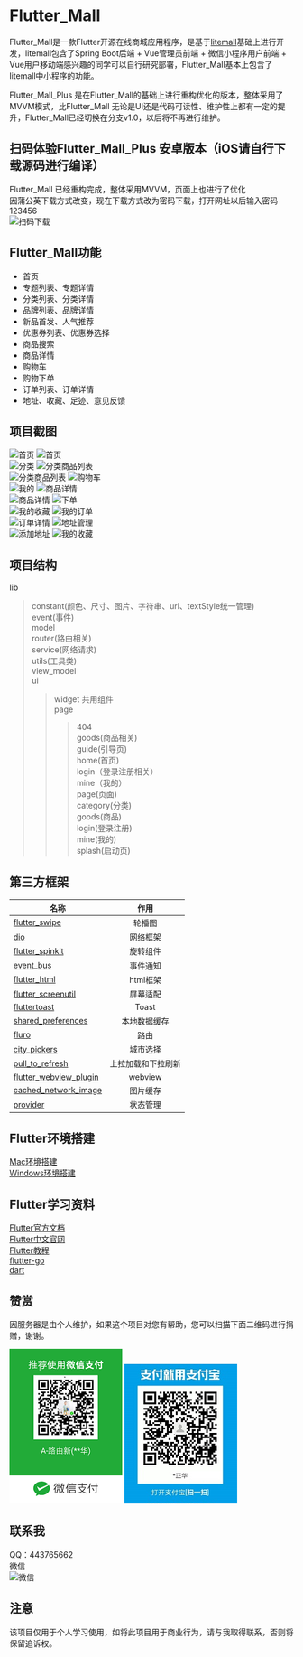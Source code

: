 Flutter_Mall
==========

Flutter_Mall是一款Flutter开源在线商城应用程序，是基于[litemall](https://github.com/linlinjava/litemall)基础上进行开发，litemall包含了Spring Boot后端 + Vue管理员前端 + 微信小程序用户前端 + Vue用户移动端感兴趣的同学可以自行研究部署，Flutter_Mall基本上包含了litemall中小程序的功能。<br>

Flutter_Mall_Plus 是在Flutter_Mall的基础上进行重构优化的版本，整体采用了MVVM模式，比Flutter_Mall 无论是UI还是代码可读性、维护性上都有一定的提升，Flutter_Mall已经切换在分支v1.0，以后将不再进行维护。

扫码体验Flutter_Mall_Plus 安卓版本（iOS请自行下载源码进行编译）
----------
Flutter_Mall 已经重构完成，整体采用MVVM，页面上也进行了优化<br>
因蒲公英下载方式改变，现在下载方式改为密码下载，打开网址以后输入密码123456<br>
![扫码下载](https://www.pgyer.com/app/qrcode/FNiG)<br>


Flutter_Mall功能
----------
* 首页<br>
* 专题列表、专题详情<br>
* 分类列表、分类详情<br>
* 品牌列表、品牌详情<br>
* 新品首发、人气推荐<br>
* 优惠券列表、优惠券选择<br>
* 商品搜索<br>
* 商品详情<br>
* 购物车<br>
* 购物下单<br>
* 订单列表、订单详情<br>
* 地址、收藏、足迹、意见反馈<br>

项目截图
------------------
![首页](https://raw.githubusercontent.com/youxinLu/flutter_mall/master/screenshots/2020-12-28-08-12-38.jpg)
![首页](https://raw.githubusercontent.com/youxinLu/flutter_mall/master/screenshots/2020-12-28-08-28-45.jpg)<br> 
![分类](https://raw.githubusercontent.com/youxinLu/flutter_mall/master/screenshots/2020-12-28-08-13-39.jpg)
![分类商品列表](https://raw.githubusercontent.com/youxinLu/flutter_mall/master/screenshots/2020-12-28-08-13-55.jpg)<br> 
![分类商品列表](https://raw.githubusercontent.com/youxinLu/flutter_mall/master/screenshots/2020-12-28-08-13-30.jpg)
![购物车](https://raw.githubusercontent.com/youxinLu/flutter_mall/master/screenshots/2020-12-28-08-17-25.jpg)<br> 
![我的](https://raw.githubusercontent.com/youxinLu/flutter_mall/master/screenshots/2020-12-28-08-19-37.jpg)
![商品详情](https://raw.githubusercontent.com/youxinLu/flutter_mall/master/screenshots/2020-12-28-08-14-26.jpg)<br> 
![商品详情](https://github.com/youxinLu/mall/raw/master/screenshots/2020-12-28-08-14-32.jpg)
![下单](https://raw.githubusercontent.com/youxinLu/flutter_mall/master/screenshots/2020-12-28-08-15-50.jpg)<br> 
![我的收藏](https://raw.githubusercontent.com/youxinLu/flutter_mall/master/screenshots/2020-12-28-08-20-58.jpg)
![我的订单](https://raw.githubusercontent.com/youxinLu/flutter_mall/master/screenshots/2020-12-28-08-21-28.jpg)<br> 
![订单详情](https://raw.githubusercontent.com/youxinLu/flutter_mall/master/screenshots/2020-12-28-08-29-20.jpg)
![地址管理](https://raw.githubusercontent.com/youxinLu/flutter_mall/master/screenshots/2020-12-28-08-29-31.jpg)<br> 
![添加地址](https://raw.githubusercontent.com/youxinLu/flutter_mall/master/screenshots/2020-12-28-08-29-40.jpg)
![我的收藏](https://raw.githubusercontent.com/youxinLu/flutter_mall/master/screenshots/2020-12-28-08-21-52.jpg)
        
项目结构
------------------
lib<br>
>constant(颜色、尺寸、图片、字符串、url、textStyle统一管理)<br>
>event(事件)<br>
>model<br>
>router(路由相关)<br>
>service(网络请求)<br>
>utils(工具类)<br>
>view_model<br>
>ui<br>
>>widget 共用组件<br>
>> page<br>
>>>404<br>
>>>goods(商品相关)<br>
>>>guide(引导页)<br>
>>>home(首页)<br>
>>>login（登录注册相关）<br>
>>>mine（我的）<br>
>page(页面)<br>
>>category(分类)<br>
>>goods(商品)<br>
>>login(登录注册)<br>
>>mine(我的)<br>
>>splash(启动页)<br>


第三方框架
-----------------
| 名称        | 作用         | 
| ------------- |:-------------:| 
|  [flutter_swipe](https://github.com/best-flutter/flutter_swiper)     |轮播图 | 
|  [dio](https://github.com/flutterchina/dio)  | 网络框架      |  
|  [flutter_spinkit](https://github.com/jogboms/flutter_spinkit)   | 旋转组件    |   
|  [event_bus](https://github.com/marcojakob/dart-event-bus)   | 事件通知    |   
|  [flutter_html](https://github.com/Sub6Resources/flutter_html)   | html框架    |   
|  [flutter_screenutil](https://pub.dev/packages/flutter_screenutil)   | 屏幕适配    |   
|  [fluttertoast](https://pub.dev/packages/fluttertoast)   |  Toast   |   
|  [shared_preferences](https://pub.dev/packages/shared_preferences)   | 本地数据缓存    |   
|  [fluro](https://pub.dev/packages/fluro)   |  路由   |   
|  [city_pickers](https://pub.dev/packages/city_pickers)   |  城市选择   |   
|  [pull_to_refresh](https://pub.dev/packages/pull_to_refresh)   |  上拉加载和下拉刷新   |   
|  [flutter_webview_plugin](https://pub.dev/packages/flutter_webview_plugin)   |  webview   |   
|  [cached_network_image](https://pub.dev/packages/cached_network_image)   |  图片缓存   |   
|  [provider](https://pub.dev/packages/provider)   |  状态管理   |   

      

Flutter环境搭建
----------------
[Mac环境搭建](https://blog.csdn.net/zhangxiangliang2/article/details/75566412)<br>
[Windows环境搭建](https://blog.csdn.net/yyanjun/article/details/80682586)

Flutter学习资料
----------------
[Flutter官方文档](https://flutter.io/docs/)<br>
[Flutter中文官网](https://flutter-io.cn/)<br>
[Flutter教程](http://www.flutterj.com/)<br>
[flutter-go](https://github.com/alibaba/flutter-go)<br>
[dart](https://dart.dev/)

赞赏
--------------------
因服务器是由个人维护，如果这个项目对您有帮助，您可以扫描下面二维码进行捐赠，谢谢。<br>

![微信](https://raw.githubusercontent.com/youxinLu/flutter_mall/master/screenshots/微信图片_20190905142112.jpg)
![支付宝](https://raw.githubusercontent.com/youxinLu/flutter_mall/master/screenshots/微信图片_20190905142121.jpg)<br> 

联系我
--------------
QQ：443765662<br>
微信<br>
![微信](https://raw.githubusercontent.com/youxinLu/flutter_mall/master/screenshots/QQ截图20190905142302.png)

注意
--------
该项目仅用于个人学习使用，如将此项目用于商业行为，请与我取得联系，否则将保留追诉权。



